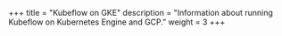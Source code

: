 +++
title = "Kubeflow on GKE"
description = "Information about running Kubeflow on Kubernetes Engine and GCP."
weight = 3
+++
